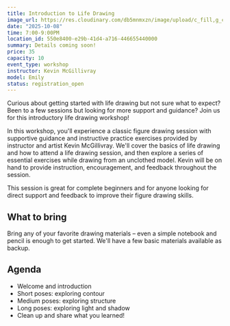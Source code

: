 ```yaml
---
title: Introduction to Life Drawing
image_url: https://res.cloudinary.com/db5mnmxzn/image/upload/c_fill,g_center,h_750,w_750/v1757862307/ADC_Portrait_20250423_029_aukrnx.jpg
date: "2025-10-08"
time: 7:00-9:00PM
location_id: 550e8400-e29b-41d4-a716-446655440000
summary: Details coming soon!
price: 35
capacity: 10
event_type: workshop
instructor: Kevin McGillivray
model: Emily
status: registration_open
---
```


Curious about getting started with life drawing but not sure what to expect? Been to a few sessions but looking for more support and guidance? Join us for this introductory life drawing workshop!

In this workshop, you'll experience a classic figure drawing session with supportive guidance and instructive practice exercises provided by instructor and artist Kevin McGillivray. We'll cover the basics of life drawing and how to attend a life drawing session, and then explore a series of essential exercises while drawing from an unclothed model. Kevin will be on hand to provide instruction, encouragement, and feedback throughout the session.

This session is great for complete beginners and for anyone looking for direct support and feedback to improve their figure drawing skills.

## What to bring

Bring any of your favorite drawing materials – even a simple notebook and pencil is enough to get started. We'll have a few basic materials available as backup.

## Agenda

- Welcome and introduction
- Short poses: exploring contour
- Medium poses: exploring structure
- Long poses: exploring light and shadow
- Clean up and share what you learned!
